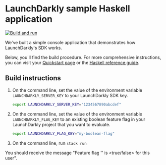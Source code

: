 # LaunchDarkly sample Haskell application

[![Build and run](https://github.com/launchdarkly/hello-haskell-server/actions/workflows/ci.yml/badge.svg)](https://github.com/launchdarkly/hello-haskell-server/actions/workflows/ci.yml)

We've built a simple console application that demonstrates how LaunchDarkly's SDK works.

Below, you'll find the build procedure. For more comprehensive instructions, you can visit your [Quickstart page](https://app.launchdarkly.com/quickstart#/) or the [Haskell reference guide](https://docs.launchdarkly.com/sdk/server-side/haskell).

## Build instructions

1. On the command line, set the value of the environment variable `LAUNCHDARKLY_SERVER_KEY` to your LaunchDarkly SDK key.
    ```bash
    export LAUNCHDARKLY_SERVER_KEY="1234567890abcdef"
    ```
1. On the command line, set the value of the environment variable `LAUNCHDARKLY_FLAG_KEY` to an existing boolean feature flag in your LaunchDarkly project that you want to evaluate.

    ```bash
    export LAUNCHDARKLY_FLAG_KEY="my-boolean-flag"
    ```
1. On the command line, run `stack run`

You should receive the message "Feature flag '<flag key>' is <true/false> for this user".
